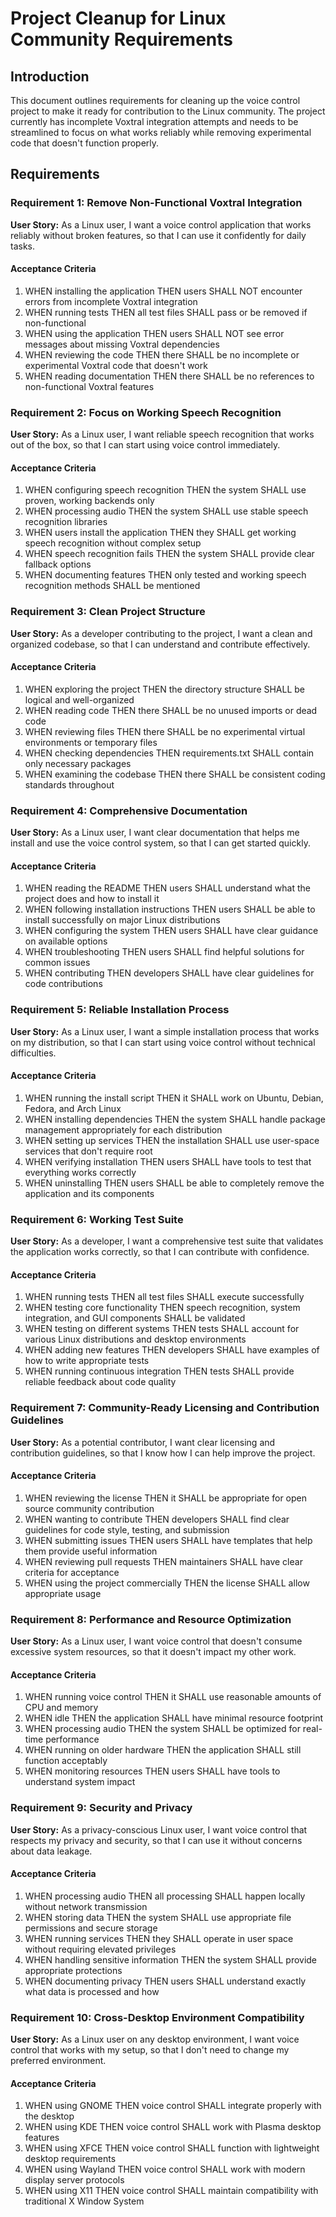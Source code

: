 # Project Cleanup for Linux Community Requirements

## Introduction

This document outlines requirements for cleaning up the voice control project to make it ready for contribution to the Linux community. The project currently has incomplete Voxtral integration attempts and needs to be streamlined to focus on what works reliably while removing experimental code that doesn't function properly.

## Requirements

### Requirement 1: Remove Non-Functional Voxtral Integration

**User Story:** As a Linux user, I want a voice control application that works reliably without broken features, so that I can use it confidently for daily tasks.

#### Acceptance Criteria

1. WHEN installing the application THEN users SHALL NOT encounter errors from incomplete Voxtral integration
2. WHEN running tests THEN all test files SHALL pass or be removed if non-functional
3. WHEN using the application THEN users SHALL NOT see error messages about missing Voxtral dependencies
4. WHEN reviewing the code THEN there SHALL be no incomplete or experimental Voxtral code that doesn't work
5. WHEN reading documentation THEN there SHALL be no references to non-functional Voxtral features

### Requirement 2: Focus on Working Speech Recognition

**User Story:** As a Linux user, I want reliable speech recognition that works out of the box, so that I can start using voice control immediately.

#### Acceptance Criteria

1. WHEN configuring speech recognition THEN the system SHALL use proven, working backends only
2. WHEN processing audio THEN the system SHALL use stable speech recognition libraries
3. WHEN users install the application THEN they SHALL get working speech recognition without complex setup
4. WHEN speech recognition fails THEN the system SHALL provide clear fallback options
5. WHEN documenting features THEN only tested and working speech recognition methods SHALL be mentioned

### Requirement 3: Clean Project Structure

**User Story:** As a developer contributing to the project, I want a clean and organized codebase, so that I can understand and contribute effectively.

#### Acceptance Criteria

1. WHEN exploring the project THEN the directory structure SHALL be logical and well-organized
2. WHEN reading code THEN there SHALL be no unused imports or dead code
3. WHEN reviewing files THEN there SHALL be no experimental virtual environments or temporary files
4. WHEN checking dependencies THEN requirements.txt SHALL contain only necessary packages
5. WHEN examining the codebase THEN there SHALL be consistent coding standards throughout

### Requirement 4: Comprehensive Documentation

**User Story:** As a Linux user, I want clear documentation that helps me install and use the voice control system, so that I can get started quickly.

#### Acceptance Criteria

1. WHEN reading the README THEN users SHALL understand what the project does and how to install it
2. WHEN following installation instructions THEN users SHALL be able to install successfully on major Linux distributions
3. WHEN configuring the system THEN users SHALL have clear guidance on available options
4. WHEN troubleshooting THEN users SHALL find helpful solutions for common issues
5. WHEN contributing THEN developers SHALL have clear guidelines for code contributions

### Requirement 5: Reliable Installation Process

**User Story:** As a Linux user, I want a simple installation process that works on my distribution, so that I can start using voice control without technical difficulties.

#### Acceptance Criteria

1. WHEN running the install script THEN it SHALL work on Ubuntu, Debian, Fedora, and Arch Linux
2. WHEN installing dependencies THEN the system SHALL handle package management appropriately for each distribution
3. WHEN setting up services THEN the installation SHALL use user-space services that don't require root
4. WHEN verifying installation THEN users SHALL have tools to test that everything works correctly
5. WHEN uninstalling THEN users SHALL be able to completely remove the application and its components

### Requirement 6: Working Test Suite

**User Story:** As a developer, I want a comprehensive test suite that validates the application works correctly, so that I can contribute with confidence.

#### Acceptance Criteria

1. WHEN running tests THEN all test files SHALL execute successfully
2. WHEN testing core functionality THEN speech recognition, system integration, and GUI components SHALL be validated
3. WHEN testing on different systems THEN tests SHALL account for various Linux distributions and desktop environments
4. WHEN adding new features THEN developers SHALL have examples of how to write appropriate tests
5. WHEN running continuous integration THEN tests SHALL provide reliable feedback about code quality

### Requirement 7: Community-Ready Licensing and Contribution Guidelines

**User Story:** As a potential contributor, I want clear licensing and contribution guidelines, so that I know how I can help improve the project.

#### Acceptance Criteria

1. WHEN reviewing the license THEN it SHALL be appropriate for open source community contribution
2. WHEN wanting to contribute THEN developers SHALL find clear guidelines for code style, testing, and submission
3. WHEN submitting issues THEN users SHALL have templates that help them provide useful information
4. WHEN reviewing pull requests THEN maintainers SHALL have clear criteria for acceptance
5. WHEN using the project commercially THEN the license SHALL allow appropriate usage

### Requirement 8: Performance and Resource Optimization

**User Story:** As a Linux user, I want voice control that doesn't consume excessive system resources, so that it doesn't impact my other work.

#### Acceptance Criteria

1. WHEN running voice control THEN it SHALL use reasonable amounts of CPU and memory
2. WHEN idle THEN the application SHALL have minimal resource footprint
3. WHEN processing audio THEN the system SHALL be optimized for real-time performance
4. WHEN running on older hardware THEN the application SHALL still function acceptably
5. WHEN monitoring resources THEN users SHALL have tools to understand system impact

### Requirement 9: Security and Privacy

**User Story:** As a privacy-conscious Linux user, I want voice control that respects my privacy and security, so that I can use it without concerns about data leakage.

#### Acceptance Criteria

1. WHEN processing audio THEN all processing SHALL happen locally without network transmission
2. WHEN storing data THEN the system SHALL use appropriate file permissions and secure storage
3. WHEN running services THEN they SHALL operate in user space without requiring elevated privileges
4. WHEN handling sensitive information THEN the system SHALL provide appropriate protections
5. WHEN documenting privacy THEN users SHALL understand exactly what data is processed and how

### Requirement 10: Cross-Desktop Environment Compatibility

**User Story:** As a Linux user on any desktop environment, I want voice control that works with my setup, so that I don't need to change my preferred environment.

#### Acceptance Criteria

1. WHEN using GNOME THEN voice control SHALL integrate properly with the desktop
2. WHEN using KDE THEN voice control SHALL work with Plasma desktop features
3. WHEN using XFCE THEN voice control SHALL function with lightweight desktop requirements
4. WHEN using Wayland THEN voice control SHALL work with modern display server protocols
5. WHEN using X11 THEN voice control SHALL maintain compatibility with traditional X Window System